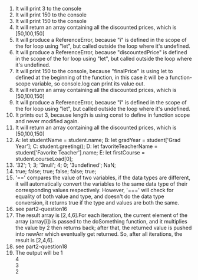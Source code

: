 1. It will print 3 to the console
2. It will print 150 to the console
3. It will print 150 to the console
4. It will return an array containing all the discounted prices, which is [50,100,150]
5. It will produce a ReferenceError, because "i" is defined in the scope of the for loop using "let", but called outside the loop where it's undefined.
6. It will produce a ReferenceError, because "discountedPrice" is defined in the scope of the for loop using "let", but called outside the loop where it's undefined.
7. It will print 150 to the console, because "finalPrice" is using let to defined at the beginning of the function, in this case it will be a function-scope variable, so console.log can print its value out.
8. It will return an array containing all the discounted prices, which is [50,100,150]
9. It will produce a ReferenceError, because "i" is defined in the scope of the for loop using "let", but called outside the loop where it's undefined.
10. It prints out 3, because length is using const to define in function scope and never modified again.
11. It will return an array containing all the discounted prices, which is [50,100,150]
12. A: let studentName = student.name; B: let gradYear = student['Grad Year']; C: student.greeting(); D: let favoriteTeacherName = student['Favorite Teacher'].name; E: let firstCourse = student.courseLoad[0];
13. '32'; 1; 3; '3null'; 4; 0; '3undefined'; NaN;
14. true; false; true; false; false; true;
15. '==' compares the value of two variables, if the data types are different, it will automatically convert the variables to the same data type of their corresponding values respectively. However, '===' will check for equality of both value and type, and doesn't do the data type conversion, it returns true if the type and values are both the same.
16. see part2-question16
17. The result array is [2,4,6].For each iteration, the current element of the array (array[i]) is passed to the doSomething function, and it multiplies the value by 2 then returns back; after that, the returned value is pushed into newArr which eventually get returned. So, after all iterations, the result is [2,4,6].
18. see part2-question18
19. The output will be 1 <br> 4 <br> 3<br> 2
